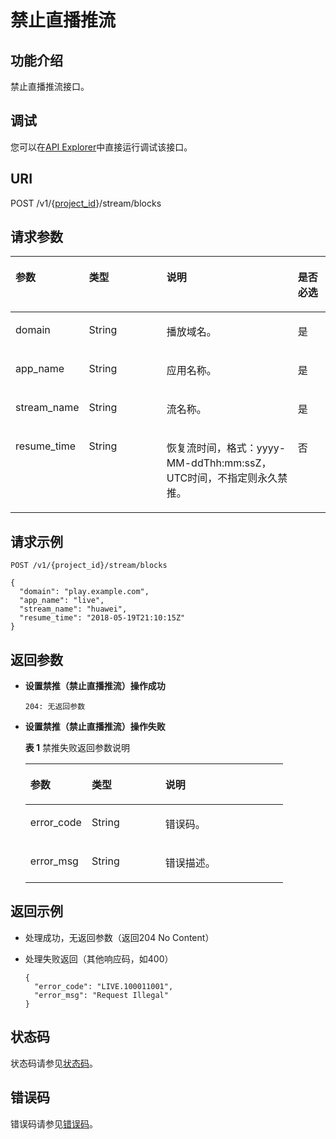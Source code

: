 # 禁止直播推流<a name="live_03_0010"></a>

## 功能介绍<a name="section1490658328150255"></a>

禁止直播推流接口。

## 调试<a name="section520919246573"></a>

您可以在[API Explorer](https://apiexplorer.developer.huaweicloud.com/apiexplorer/doc?product=Live&api=CreateStreamForbidden)中直接运行调试该接口。

## URI<a name="section717266447150255"></a>

POST /v1/\{[project\_id](获取项目ID.md)\}/stream/blocks

## 请求参数<a name="section980609949150255"></a>

<a name="table387159005150255"></a>
<table><thead align="left"><tr id="row670755954150255"><th class="cellrowborder" valign="top" width="21.279999999999998%" id="mcps1.1.5.1.1"><p id="p1230549708150255"><a name="p1230549708150255"></a><a name="p1230549708150255"></a>参数</p>
</th>
<th class="cellrowborder" valign="top" width="25.53%" id="mcps1.1.5.1.2"><p id="p1267754208150255"><a name="p1267754208150255"></a><a name="p1267754208150255"></a>类型</p>
</th>
<th class="cellrowborder" valign="top" width="42.559999999999995%" id="mcps1.1.5.1.3"><p id="p1717877762150255"><a name="p1717877762150255"></a><a name="p1717877762150255"></a>说明</p>
</th>
<th class="cellrowborder" valign="top" width="10.63%" id="mcps1.1.5.1.4"><p id="p2101615212150255"><a name="p2101615212150255"></a><a name="p2101615212150255"></a>是否必选</p>
</th>
</tr>
</thead>
<tbody><tr id="row844483043150255"><td class="cellrowborder" valign="top" width="21.279999999999998%" headers="mcps1.1.5.1.1 "><p id="p1289843850150255"><a name="p1289843850150255"></a><a name="p1289843850150255"></a>domain</p>
</td>
<td class="cellrowborder" valign="top" width="25.53%" headers="mcps1.1.5.1.2 "><p id="p461934152212"><a name="p461934152212"></a><a name="p461934152212"></a>String</p>
</td>
<td class="cellrowborder" valign="top" width="42.559999999999995%" headers="mcps1.1.5.1.3 "><p id="p1903296327150255"><a name="p1903296327150255"></a><a name="p1903296327150255"></a>播放域名。</p>
</td>
<td class="cellrowborder" valign="top" width="10.63%" headers="mcps1.1.5.1.4 "><p id="p217245839150255"><a name="p217245839150255"></a><a name="p217245839150255"></a>是</p>
</td>
</tr>
<tr id="row312171972150255"><td class="cellrowborder" valign="top" width="21.279999999999998%" headers="mcps1.1.5.1.1 "><p id="p1540111758150255"><a name="p1540111758150255"></a><a name="p1540111758150255"></a>app_name</p>
</td>
<td class="cellrowborder" valign="top" width="25.53%" headers="mcps1.1.5.1.2 "><p id="p15913412213"><a name="p15913412213"></a><a name="p15913412213"></a>String</p>
</td>
<td class="cellrowborder" valign="top" width="42.559999999999995%" headers="mcps1.1.5.1.3 "><p id="p1487316810512"><a name="p1487316810512"></a><a name="p1487316810512"></a>应用名称。</p>
</td>
<td class="cellrowborder" valign="top" width="10.63%" headers="mcps1.1.5.1.4 "><p id="p1974739203150255"><a name="p1974739203150255"></a><a name="p1974739203150255"></a>是</p>
</td>
</tr>
<tr id="row1980450125150255"><td class="cellrowborder" valign="top" width="21.279999999999998%" headers="mcps1.1.5.1.1 "><p id="p2083826009150255"><a name="p2083826009150255"></a><a name="p2083826009150255"></a>stream_name</p>
</td>
<td class="cellrowborder" valign="top" width="25.53%" headers="mcps1.1.5.1.2 "><p id="p11220340222"><a name="p11220340222"></a><a name="p11220340222"></a>String</p>
</td>
<td class="cellrowborder" valign="top" width="42.559999999999995%" headers="mcps1.1.5.1.3 "><p id="p815940439150255"><a name="p815940439150255"></a><a name="p815940439150255"></a>流名称。</p>
</td>
<td class="cellrowborder" valign="top" width="10.63%" headers="mcps1.1.5.1.4 "><p id="p1322044270150255"><a name="p1322044270150255"></a><a name="p1322044270150255"></a>是</p>
</td>
</tr>
<tr id="row221506217150255"><td class="cellrowborder" valign="top" width="21.279999999999998%" headers="mcps1.1.5.1.1 "><p id="p1812777294150255"><a name="p1812777294150255"></a><a name="p1812777294150255"></a>resume_time</p>
</td>
<td class="cellrowborder" valign="top" width="25.53%" headers="mcps1.1.5.1.2 "><p id="p1316193442219"><a name="p1316193442219"></a><a name="p1316193442219"></a>String</p>
</td>
<td class="cellrowborder" valign="top" width="42.559999999999995%" headers="mcps1.1.5.1.3 "><p id="p619071041150255"><a name="p619071041150255"></a><a name="p619071041150255"></a>恢复流时间，格式：yyyy-MM-ddThh:mm:ssZ，UTC时间，不指定则永久禁推。</p>
</td>
<td class="cellrowborder" valign="top" width="10.63%" headers="mcps1.1.5.1.4 "><p id="p894735875150255"><a name="p894735875150255"></a><a name="p894735875150255"></a>否</p>
</td>
</tr>
</tbody>
</table>

## 请求示例<a name="section2082716556150255"></a>

```
POST /v1/{project_id}/stream/blocks

{
  "domain": "play.example.com",
  "app_name": "live",
  "stream_name": "huawei",
  "resume_time": "2018-05-19T21:10:15Z"
}

```

## 返回参数<a name="section227419273150255"></a>

-   **设置禁推（禁止直播推流）操作成功**

    ```
    204: 无返回参数
    ```


-   **设置禁推（禁止直播推流）操作失败**

    **表 1**  禁推失败返回参数说明

    <a name="table1410324459150255"></a>
    <table><thead align="left"><tr id="row1184337444150255"><th class="cellrowborder" valign="top" width="23.810000000000002%" id="mcps1.2.4.1.1"><p id="p1715605387150255"><a name="p1715605387150255"></a><a name="p1715605387150255"></a>参数</p>
    </th>
    <th class="cellrowborder" valign="top" width="28.57%" id="mcps1.2.4.1.2"><p id="p437377284150255"><a name="p437377284150255"></a><a name="p437377284150255"></a>类型</p>
    </th>
    <th class="cellrowborder" valign="top" width="47.620000000000005%" id="mcps1.2.4.1.3"><p id="p1283354591150255"><a name="p1283354591150255"></a><a name="p1283354591150255"></a>说明</p>
    </th>
    </tr>
    </thead>
    <tbody><tr id="row172261326150255"><td class="cellrowborder" valign="top" width="23.810000000000002%" headers="mcps1.2.4.1.1 "><p id="p1727970343150255"><a name="p1727970343150255"></a><a name="p1727970343150255"></a>error_code</p>
    </td>
    <td class="cellrowborder" valign="top" width="28.57%" headers="mcps1.2.4.1.2 "><p id="p521343716226"><a name="p521343716226"></a><a name="p521343716226"></a>String</p>
    </td>
    <td class="cellrowborder" valign="top" width="47.620000000000005%" headers="mcps1.2.4.1.3 "><p id="p649294236150255"><a name="p649294236150255"></a><a name="p649294236150255"></a>错误码。</p>
    </td>
    </tr>
    <tr id="row1473971499150255"><td class="cellrowborder" valign="top" width="23.810000000000002%" headers="mcps1.2.4.1.1 "><p id="p1641809601150255"><a name="p1641809601150255"></a><a name="p1641809601150255"></a>error_msg</p>
    </td>
    <td class="cellrowborder" valign="top" width="28.57%" headers="mcps1.2.4.1.2 "><p id="p621623717229"><a name="p621623717229"></a><a name="p621623717229"></a>String</p>
    </td>
    <td class="cellrowborder" valign="top" width="47.620000000000005%" headers="mcps1.2.4.1.3 "><p id="p731447254150255"><a name="p731447254150255"></a><a name="p731447254150255"></a>错误描述。</p>
    </td>
    </tr>
    </tbody>
    </table>


## 返回示例<a name="section2127768408150255"></a>

-   处理成功，无返回参数（返回204 No Content）
-   处理失败返回（其他响应码，如400）

    ```
    {
      "error_code": "LIVE.100011001",
      "error_msg": "Request Illegal"
    }
    
    ```


## 状态码<a name="section3507628544"></a>

状态码请参见[状态码](状态码.md)。

## 错误码<a name="section456914229249"></a>

错误码请参见[错误码](https://apierrorcenter.developer.huaweicloud.com/apierrorcenter/errorcode?product=Live&locale=zh-cn)。

